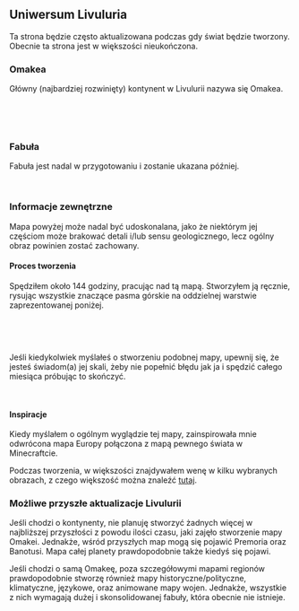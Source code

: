 <BackToOther></BackToOther>

## Uniwersum Livuluria

Ta strona będzie często aktualizowana podczas gdy świat będzie tworzony. Obecnie ta strona jest w większości nieukończona.

### Omakea

Główny (najbardziej rozwinięty) kontynent w Livulurii nazywa się Omakea.

<br />

<MdImage img="other/livuluria/omakea.png"></MdImage>

<br />

### Fabuła

Fabuła jest nadal w przygotowaniu i zostanie ukazana później.

<br />

### Informacje zewnętrzne

Mapa powyżej może nadal być udoskonalana, jako że niektórym jej częściom może brakować detali i/lub sensu geologicznego, lecz ogólny obraz powinien zostać zachowany.

#### Proces tworzenia

Spędziłem około 144 godziny, pracując nad tą mapą. Stworzyłem ją ręcznie, rysując wszystkie znaczące pasma górskie na oddzielnej warstwie zaprezentowanej poniżej.

<br />

<MdImage img="other/livuluria/omakea-ridges.png"></MdImage>

<br />

Jeśli kiedykolwiek myślałeś o stworzeniu podobnej mapy, upewnij się, że jesteś świadom(a) jej skali, żeby nie popełnić błędu jak ja i spędzić całego miesiąca próbując to skończyć.

<br />

#### Inspiracje

Kiedy myślałem o ogólnym wyglądzie tej mapy, zainspirowała mnie odwrócona mapa Europy połączona z mapą pewnego świata w Minecraftcie.

Podczas tworzenia, w większości znajdywałem wenę w kilku wybranych obrazach, z czego większość można znaleźć [tutaj](https://drive.google.com/file/d/1fnRYNkDJXyqwuk_lhl0AE_i5_P7zwMoQ/view?usp=sharing).

### Możliwe przyszłe aktualizacje Livulurii

Jeśli chodzi o kontynenty, nie planuję stworzyć żadnych więcej w najbliższej przyszłości z powodu ilości czasu, jaki zajęło stworzenie mapy Omakei. Jednakże, wśród przyszłych map mogą się pojawić Premoria oraz Banotusi. Mapa całej planety prawdopodobnie także kiedyś się pojawi.

Jeśli chodzi o samą Omakeę, poza szczegółowymi mapami regionów prawdopodobnie stworzę również mapy historyczne/polityczne, klimatyczne, językowe, oraz animowane mapy wojen. Jednakże, wszystkie z nich wymagają dużej i skonsolidowanej fabuły, która obecnie nie istnieje.